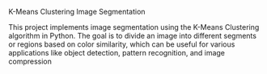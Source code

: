 K-Means Clustering Image Segmentation

This project implements image segmentation using the K-Means Clustering algorithm in Python. The goal is to divide an image into different segments or regions based on color similarity, which can be useful for various applications like object detection, pattern recognition, and image compression
